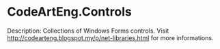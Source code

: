 # CodeArtEng.Controls
Description: Collections of Windows Forms controls.
Visit http://codearteng.blogspot.my/p/net-libraries.html for more informations.
